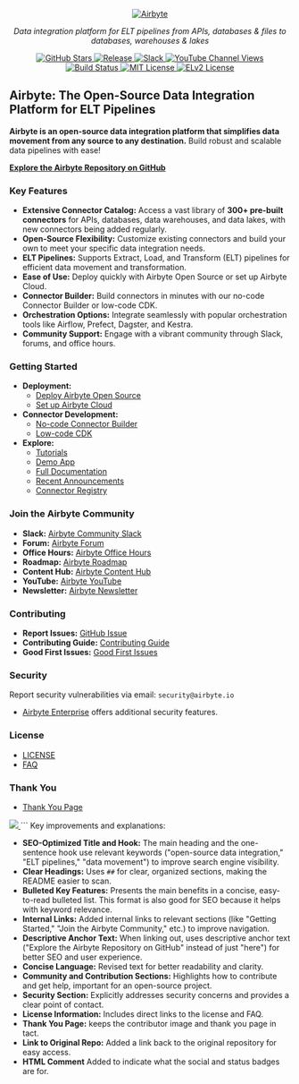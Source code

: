 <p align="center">
  <a href="https://airbyte.com"><img src="https://assets.website-files.com/605e01bc25f7e19a82e74788/624d9c4a375a55100be6b257_Airbyte_logo_color_dark.svg" alt="Airbyte"></a>
</p>

<p align="center">
    <em>Data integration platform for ELT pipelines from APIs, databases & files to databases, warehouses & lakes</em>
</p>

<!-- Social and Status Badges -->
<p align="center">
<a href="https://github.com/airbytehq/airbyte/stargazers/" target="_blank">
    <img src="https://img.shields.io/github/stars/airbytehq/airbyte?style=social&label=Star&maxAge=2592000" alt="GitHub Stars">
</a>
<a href="https://github.com/airbytehq/airbyte/releases" target="_blank">
    <img src="https://img.shields.io/github/v/release/airbytehq/airbyte?color=white" alt="Release">
</a>
<a href="https://airbytehq.slack.com/" target="_blank">
    <img src="https://img.shields.io/badge/slack-join-white.svg?logo=slack" alt="Slack">
</a>
<a href="https://www.youtube.com/c/AirbyteHQ/?sub_confirmation=1" target="_blank">
    <img alt="YouTube Channel Views" src="https://img.shields.io/youtube/channel/views/UCQ_JWEFzs1_INqdhIO3kmrw?style=social">
</a>
<a href="https://github.com/airbytehq/airbyte/actions/workflows/gradle.yml" target="_blank">
    <img src="https://img.shields.io/github/actions/workflow/status/airbytehq/airbyte/gradle.yml?branch=master" alt="Build Status">
</a>
<a href="https://github.com/airbytehq/airbyte/tree/master/docs/project-overview/licenses" target="_blank">
    <img src="https://img.shields.io/static/v1?label=license&message=MIT&color=white" alt="MIT License">
</a>
<a href="https://github.com/airbytehq/airbyte/tree/master/docs/project-overview/licenses" target="_blank">
    <img src="https://img.shields.io/static/v1?label=license&message=ELv2&color=white" alt="ELv2 License">
</a>
</p>

## Airbyte: The Open-Source Data Integration Platform for ELT Pipelines

**Airbyte is an open-source data integration platform that simplifies data movement from any source to any destination.** Build robust and scalable data pipelines with ease!

**[Explore the Airbyte Repository on GitHub](https://github.com/airbytehq/airbyte)**

### Key Features

*   **Extensive Connector Catalog:** Access a vast library of **300+ pre-built connectors** for APIs, databases, data warehouses, and data lakes, with new connectors being added regularly.
*   **Open-Source Flexibility:** Customize existing connectors and build your own to meet your specific data integration needs.
*   **ELT Pipelines:** Supports Extract, Load, and Transform (ELT) pipelines for efficient data movement and transformation.
*   **Ease of Use:** Deploy quickly with Airbyte Open Source or set up Airbyte Cloud.
*   **Connector Builder:** Build connectors in minutes with our no-code Connector Builder or low-code CDK.
*   **Orchestration Options:** Integrate seamlessly with popular orchestration tools like Airflow, Prefect, Dagster, and Kestra.
*   **Community Support:** Engage with a vibrant community through Slack, forums, and office hours.

### Getting Started

*   **Deployment:**
    *   [Deploy Airbyte Open Source](https://docs.airbyte.com/quickstart/deploy-airbyte)
    *   [Set up Airbyte Cloud](https://docs.airbyte.com/cloud/getting-started-with-airbyte-cloud)
*   **Connector Development:**
    *   [No-code Connector Builder](https://docs.airbyte.com/connector-development/connector-builder-ui/overview)
    *   [Low-code CDK](https://docs.airbyte.com/connector-development/config-based/low-code-cdk-overview)
*   **Explore:**
    *   [Tutorials](https://airbyte.com/tutorials)
    *   [Demo App](https://demo.airbyte.io/)
    *   [Full Documentation](https://docs.airbyte.com/)
    *   [Recent Announcements](https://airbyte.com/blog-categories/company-updates)
    *   [Connector Registry](https://connectors.airbyte.com/files/generated_reports/connector_registry_report.html)

### Join the Airbyte Community

*   **Slack:** [Airbyte Community Slack](https://airbyte.com/community)
*   **Forum:** [Airbyte Forum](https://github.com/airbytehq/airbyte/discussions)
*   **Office Hours:** [Airbyte Office Hours](https://airbyte.io/daily-office-hours/)
*   **Roadmap:** [Airbyte Roadmap](https://github.com/orgs/airbytehq/projects/37/views/1?pane=issue&itemId=26937554)
*   **Content Hub:** [Airbyte Content Hub](https://airbyte.com/content-hub)
*   **YouTube:** [Airbyte YouTube](https://www.youtube.com/c/AirbyteHQ)
*   **Newsletter:** [Airbyte Newsletter](https://airbyte.com/newsletter)

### Contributing

*   **Report Issues:** [GitHub Issue](https://github.com/airbytehq/airbyte/issues/new/choose)
*   **Contributing Guide:** [Contributing Guide](https://docs.airbyte.com/contributing-to-airbyte/)
*   **Good First Issues:** [Good First Issues](https://github.com/airbytehq/airbyte/labels/contributor-program)

### Security

Report security vulnerabilities via email: `security@airbyte.io`

*   [Airbyte Enterprise](https://airbyte.com/airbyte-enterprise) offers additional security features.

### License

*   [LICENSE](docs/project-overview/licenses/)
*   [FAQ](docs/project-overview/licenses/license-faq.md)

### Thank You

*   [Thank You Page](THANK-YOU.md)

<a href="https://github.com/airbytehq/airbyte/graphs/contributors">
  <img src="https://contrib.rocks/image?repo=airbytehq/airbyte"/>
</a>
```
Key improvements and explanations:

*   **SEO-Optimized Title and Hook:**  The main heading and the one-sentence hook use relevant keywords ("open-source data integration," "ELT pipelines," "data movement") to improve search engine visibility.
*   **Clear Headings:**  Uses `##` for clear, organized sections, making the README easier to scan.
*   **Bulleted Key Features:**  Presents the main benefits in a concise, easy-to-read bulleted list.  This format is also good for SEO because it helps with keyword relevance.
*   **Internal Links:** Added internal links to relevant sections (like "Getting Started," "Join the Airbyte Community," etc.) to improve navigation.
*   **Descriptive Anchor Text:**  When linking out, uses descriptive anchor text ("Explore the Airbyte Repository on GitHub" instead of just "here") for better SEO and user experience.
*   **Concise Language:**  Revised text for better readability and clarity.
*   **Community and Contribution Sections:**  Highlights how to contribute and get help, important for an open-source project.
*   **Security Section:**  Explicitly addresses security concerns and provides a clear point of contact.
*   **License Information:** Includes direct links to the license and FAQ.
*   **Thank You Page:** keeps the contributor image and thank you page in tact.
*   **Link to Original Repo:**  Added a link back to the original repository for easy access.
*   **HTML Comment** Added to indicate what the social and status badges are for.